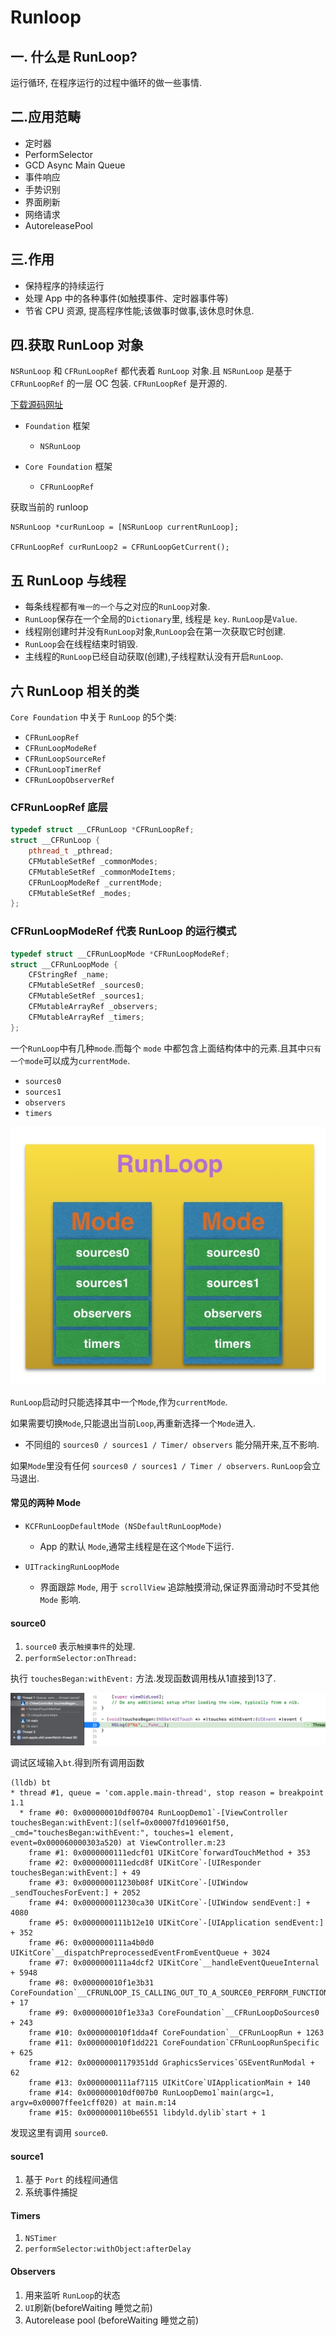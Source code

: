 # Runloop

## 一. 什么是 RunLoop?

运行循环, 在程序运行的过程中循环的做一些事情.

## 二.应用范畴

- 定时器
- PerformSelector
- GCD Async Main Queue
- 事件响应
- 手势识别
- 界面刷新
- 网络请求
- AutoreleasePool

## 三.作用

- 保持程序的持续运行
- 处理 App 中的各种事件(如触摸事件、定时器事件等)
- 节省 CPU 资源, 提高程序性能;该做事时做事,该休息时休息.

## 四.获取 RunLoop 对象

`NSRunLoop` 和 `CFRunLoopRef` 都代表着 `RunLoop` 对象.且 `NSRunLoop` 是基于 `CFRunLoopRef` 的一层 OC 包装. `CFRunLoopRef` 是开源的.

[下载源码网址](https://opensource.apple.com/tarballs/CF)

- `Foundation` 框架
    - `NSRunLoop` 

- `Core Foundation` 框架
    - `CFRunLoopRef`

获取当前的 runloop

```objc
NSRunLoop *curRunLoop = [NSRunLoop currentRunLoop];

CFRunLoopRef curRunLoop2 = CFRunLoopGetCurrent();
```

## 五 RunLoop 与线程

- 每条线程都有`唯一的一个`与之对应的`RunLoop`对象.
- `RunLoop`保存在一个全局的`Dictionary`里, 线程是 `key`. `RunLoop`是`Value`.
- 线程刚创建时并没有`RunLoop`对象,`RunLoop`会在第一次获取它时创建.
- `RunLoop`会在线程结束时销毁.
- 主线程的`RunLoop`已经自动获取(创建),子线程默认没有开启`RunLoop`.               

## 六 RunLoop 相关的类

`Core Foundation` 中关于 `RunLoop` 的5个类:

- `CFRunLoopRef`
- `CFRunLoopModeRef`
- `CFRunLoopSourceRef`
- `CFRunLoopTimerRef`
- `CFRunLoopObserverRef`

### CFRunLoopRef 底层

```C++
typedef struct __CFRunLoop *CFRunLoopRef;
struct __CFRunLoop {
    pthread_t _pthread;
    CFMutableSetRef _commonModes;
    CFMutableSetRef _commonModeItems;
    CFRunLoopModeRef _currentMode;
    CFMutableSetRef _modes;
};
```

### CFRunLoopModeRef 代表 RunLoop 的运行模式

```C++
typedef struct __CFRunLoopMode *CFRunLoopModeRef;
struct __CFRunLoopMode {
    CFStringRef _name;
    CFMutableSetRef _sources0;
    CFMutableSetRef _sources1;
    CFMutableArrayRef _observers;
    CFMutableArrayRef _timers;
};
```

一个`RunLoop`中有几种`mode`.而每个 `mode` 中都包含上面结构体中的元素.且其中`只有一个mode`可以成为`currentMode`. 

- `sources0`
- `sources1`
- `observers`
- `timers`
 
![](media/15406448910475/15406526801849.jpg)


`RunLoop`启动时只能选择其中一个`Mode`,作为`currentMode`.

如果需要切换`Mode`,只能退出当前`Loop`,再重新选择一个`Mode`进入.

- 不同组的 `sources0 / sources1 / Timer/ observers` 能分隔开来,互不影响.

如果`Mode`里没有任何 `sources0 / sources1 / Timer / observers`. `RunLoop`会立马退出.

#### 常见的两种 Mode

- `KCFRunLoopDefaultMode (NSDefaultRunLoopMode)`
    - App 的默认 `Mode`,通常主线程是在这个`Mode`下运行.
     
- `UITrackingRunLoopMode`
    - 界面跟踪 `Mode`, 用于 `scrollView` 追踪触摸滑动,保证界面滑动时不受其他 `Mode` 影响.

#### source0

1. `source0` 表示`触摸事件`的处理. 
2. `performSelector:onThread:`

执行 `touchesBegan:withEvent:` 方法.发现函数调用栈从1直接到13了.

![](media/15406448910475/15406538821007.jpg)

调试区域输入`bt`.得到所有调用函数

```lldb
(lldb) bt
* thread #1, queue = 'com.apple.main-thread', stop reason = breakpoint 1.1
  * frame #0: 0x000000010df00704 RunLoopDemo1`-[ViewController touchesBegan:withEvent:](self=0x00007fd109601f50, _cmd="touchesBegan:withEvent:", touches=1 element, event=0x000060000303a520) at ViewController.m:23
    frame #1: 0x0000000111edcf01 UIKitCore`forwardTouchMethod + 353
    frame #2: 0x0000000111edcd8f UIKitCore`-[UIResponder touchesBegan:withEvent:] + 49
    frame #3: 0x000000011230b08f UIKitCore`-[UIWindow _sendTouchesForEvent:] + 2052
    frame #4: 0x000000011230ca30 UIKitCore`-[UIWindow sendEvent:] + 4080
    frame #5: 0x0000000111b12e10 UIKitCore`-[UIApplication sendEvent:] + 352
    frame #6: 0x0000000111a4b0d0 UIKitCore`__dispatchPreprocessedEventFromEventQueue + 3024
    frame #7: 0x0000000111a4dcf2 UIKitCore`__handleEventQueueInternal + 5948
    frame #8: 0x000000010f1e3b31 CoreFoundation`__CFRUNLOOP_IS_CALLING_OUT_TO_A_SOURCE0_PERFORM_FUNCTION__ + 17
    frame #9: 0x000000010f1e33a3 CoreFoundation`__CFRunLoopDoSources0 + 243
    frame #10: 0x000000010f1dda4f CoreFoundation`__CFRunLoopRun + 1263
    frame #11: 0x000000010f1dd221 CoreFoundation`CFRunLoopRunSpecific + 625
    frame #12: 0x00000001179351dd GraphicsServices`GSEventRunModal + 62
    frame #13: 0x0000000111af7115 UIKitCore`UIApplicationMain + 140
    frame #14: 0x000000010df007b0 RunLoopDemo1`main(argc=1, argv=0x00007ffee1cff020) at main.m:14
    frame #15: 0x0000000110be6551 libdyld.dylib`start + 1
```

发现这里有调用 `source0`.


#### source1

1. 基于 `Port` 的线程间通信
2. 系统事件捕捉

#### Timers

1. `NSTimer`
2. `performSelector:withObject:afterDelay`

#### Observers

1. 用来监听 `RunLoop`的状态
2. `UI`刷新(beforeWaiting 睡觉之前)
3. Autorelease pool (beforeWaiting 睡觉之前)


